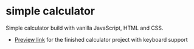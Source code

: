 # simple calculator

Simple calculator build with vanilla JavaScript, HTML and CSS.

* [Preview link](https://konrascher3.github.io/calculator) for the finished calculator project with keyboard support
